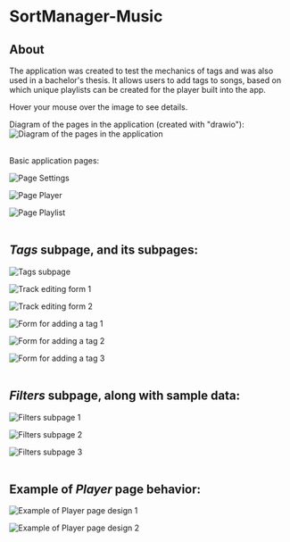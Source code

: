 # SortManager-Music

## About
The application was created to test the mechanics of tags and was also used in a bachelor's thesis. It allows users to add tags to songs, based on which unique playlists can be created for the player built into the app.


Hover your mouse over the image to see details.

Diagram of the pages in the application (created with "drawio"):
![Diagram of the pages in the application](https://github.com/Cezary-Androsiuk/SortManager-Music-thesis/blob/master/images/O_qml_pages.drawio.png "Diagram of the pages in the application (created with drawio)") 
<br/>
<br/>

Basic application pages:

![Page Settings](https://github.com/Cezary-Androsiuk/SortManager-Music-thesis/blob/master/images/0_settings.png "Page Settings") 

![Page Player](https://github.com/Cezary-Androsiuk/SortManager-Music-thesis/blob/master/images/1_player.png "Page Player") 

![Page Playlist](https://github.com/Cezary-Androsiuk/SortManager-Music-thesis/blob/master/images/2_playlist.png "Page Playlist") 
<br/>
<br/>


## <i>Tags</i> subpage, and its subpages:

![Tags subpage](https://github.com/Cezary-Androsiuk/SortManager-Music-thesis/blob/master/images/D_subpage_tags.png "Tags subpage")

![Track editing form 1](https://github.com/Cezary-Androsiuk/SortManager-Music-thesis/blob/master/images/E_subsubpage_tag_edit_1.png "Track editing form 1")

![Track editing form 2](https://github.com/Cezary-Androsiuk/SortManager-Music-thesis/blob/master/images/F_subsubpage_tag_edit_2.png "Track editing form 2")

![Form for adding a tag 1](https://github.com/Cezary-Androsiuk/SortManager-Music-thesis/blob/master/images/G_subsubpage_tag_add_1.png "Form for adding a tag 1")

![Form for adding a tag 2](https://github.com/Cezary-Androsiuk/SortManager-Music-thesis/blob/master/images/H_subsubpage_tag_add_2.png "Form for adding a tag 2")

![Form for adding a tag 3](https://github.com/Cezary-Androsiuk/SortManager-Music-thesis/blob/master/images/I_subsubpage_tag_add_3.png "Form for adding a tag 3")
<br/>
<br/>

## <i>Filters</i> subpage, along with sample data:

![Filters subpage 1](https://github.com/Cezary-Androsiuk/SortManager-Music-thesis/blob/master/images/J_subpage_filters_1.png "Filters subpage 1")

![Filters subpage 2](https://github.com/Cezary-Androsiuk/SortManager-Music-thesis/blob/master/images/K_subpage_filters_2.png "Filters subpage 2")

![Filters subpage 3](https://github.com/Cezary-Androsiuk/SortManager-Music-thesis/blob/master/images/L_subpage_filters_3.png "Filters subpage 3")
<br/>
<br/>

## Example of <i>Player</i> page behavior:

![](https://github.com/Cezary-Androsiuk/SortManager-Music-thesis/blob/master/images/M_player_2.png "Example of Player page design 1")

![](https://github.com/Cezary-Androsiuk/SortManager-Music-thesis/blob/master/images/N_player_3.png "Example of Player page design 2")
<br/>
<br/>
